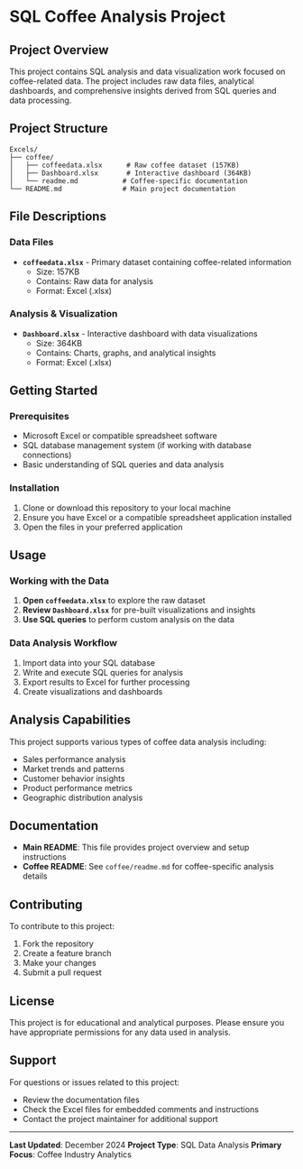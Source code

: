 # SQL Coffee Analysis Project

## Project Overview

This project contains SQL analysis and data visualization work focused on coffee-related data. The project includes raw data files, analytical dashboards, and comprehensive insights derived from SQL queries and data processing.

## Project Structure

```
Excels/
├── coffee/
│   ├── coffeedata.xlsx      # Raw coffee dataset (157KB)
│   ├── Dashboard.xlsx       # Interactive dashboard (364KB)
│   └── readme.md           # Coffee-specific documentation
└── README.md               # Main project documentation
```

## File Descriptions

### Data Files
- **`coffeedata.xlsx`** - Primary dataset containing coffee-related information
  - Size: 157KB
  - Contains: Raw data for analysis
  - Format: Excel (.xlsx)

### Analysis & Visualization
- **`Dashboard.xlsx`** - Interactive dashboard with data visualizations
  - Size: 364KB
  - Contains: Charts, graphs, and analytical insights
  - Format: Excel (.xlsx)

## Getting Started

### Prerequisites
- Microsoft Excel or compatible spreadsheet software
- SQL database management system (if working with database connections)
- Basic understanding of SQL queries and data analysis

### Installation
1. Clone or download this repository to your local machine
2. Ensure you have Excel or a compatible spreadsheet application installed
3. Open the files in your preferred application

## Usage

### Working with the Data
1. **Open `coffeedata.xlsx`** to explore the raw dataset
2. **Review `Dashboard.xlsx`** for pre-built visualizations and insights
3. **Use SQL queries** to perform custom analysis on the data

### Data Analysis Workflow
1. Import data into your SQL database
2. Write and execute SQL queries for analysis
3. Export results to Excel for further processing
4. Create visualizations and dashboards

## Analysis Capabilities

This project supports various types of coffee data analysis including:
- Sales performance analysis
- Market trends and patterns
- Customer behavior insights
- Product performance metrics
- Geographic distribution analysis

## Documentation

- **Main README**: This file provides project overview and setup instructions
- **Coffee README**: See `coffee/readme.md` for coffee-specific analysis details

## Contributing

To contribute to this project:
1. Fork the repository
2. Create a feature branch
3. Make your changes
4. Submit a pull request

## License

This project is for educational and analytical purposes. Please ensure you have appropriate permissions for any data used in analysis.

## Support

For questions or issues related to this project:
- Review the documentation files
- Check the Excel files for embedded comments and instructions
- Contact the project maintainer for additional support

---

**Last Updated**: December 2024
**Project Type**: SQL Data Analysis
**Primary Focus**: Coffee Industry Analytics 
